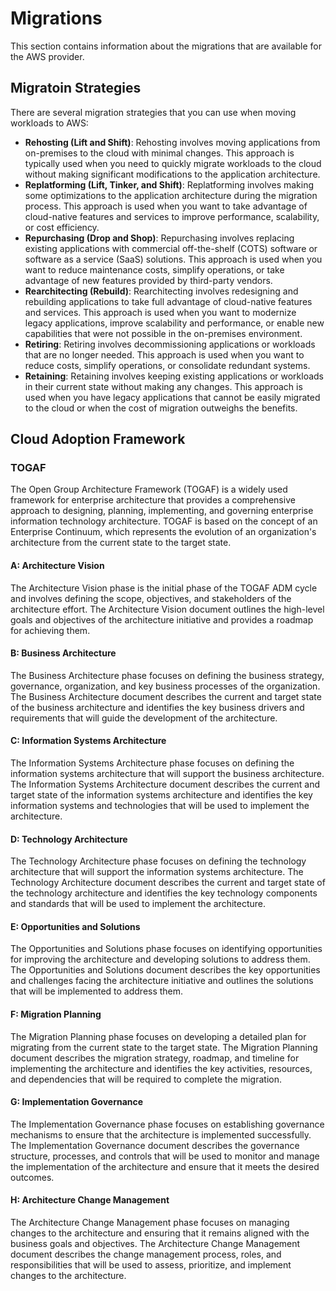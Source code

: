 # Migrations

This section contains information about the migrations that are available for the AWS provider.

## Migratoin Strategies

There are several migration strategies that you can use when moving workloads to AWS:

- **Rehosting (Lift and Shift)**: Rehosting involves moving applications from on-premises to the cloud with minimal changes. This approach is typically used when you need to quickly migrate workloads to the cloud without making significant modifications to the application architecture.
- **Replatforming (Lift, Tinker, and Shift)**: Replatforming involves making some optimizations to the application architecture during the migration process. This approach is used when you want to take advantage of cloud-native features and services to improve performance, scalability, or cost efficiency.
- **Repurchasing (Drop and Shop)**: Repurchasing involves replacing existing applications with commercial off-the-shelf (COTS) software or software as a service (SaaS) solutions. This approach is used when you want to reduce maintenance costs, simplify operations, or take advantage of new features provided by third-party vendors.
- **Rearchitecting (Rebuild)**: Rearchitecting involves redesigning and rebuilding applications to take full advantage of cloud-native features and services. This approach is used when you want to modernize legacy applications, improve scalability and performance, or enable new capabilities that were not possible in the on-premises environment.
- **Retiring**: Retiring involves decommissioning applications or workloads that are no longer needed. This approach is used when you want to reduce costs, simplify operations, or consolidate redundant systems.
- **Retaining**: Retaining involves keeping existing applications or workloads in their current state without making any changes. This approach is used when you have legacy applications that cannot be easily migrated to the cloud or when the cost of migration outweighs the benefits.

## Cloud Adoption Framework

### TOGAF

The Open Group Architecture Framework (TOGAF) is a widely used framework for enterprise architecture that provides a comprehensive approach to designing, planning, implementing, and governing enterprise information technology architecture. TOGAF is based on the concept of an Enterprise Continuum, which represents the evolution of an organization's architecture from the current state to the target state.

#### A: Architecture Vision

The Architecture Vision phase is the initial phase of the TOGAF ADM cycle and involves defining the scope, objectives, and stakeholders of the architecture effort. The Architecture Vision document outlines the high-level goals and objectives of the architecture initiative and provides a roadmap for achieving them.

#### B: Business Architecture

The Business Architecture phase focuses on defining the business strategy, governance, organization, and key business processes of the organization. The Business Architecture document describes the current and target state of the business architecture and identifies the key business drivers and requirements that will guide the development of the architecture.

#### C: Information Systems Architecture

The Information Systems Architecture phase focuses on defining the information systems architecture that will support the business architecture. The Information Systems Architecture document describes the current and target state of the information systems architecture and identifies the key information systems and technologies that will be used to implement the architecture.

#### D: Technology Architecture

The Technology Architecture phase focuses on defining the technology architecture that will support the information systems architecture. The Technology Architecture document describes the current and target state of the technology architecture and identifies the key technology components and standards that will be used to implement the architecture.

#### E: Opportunities and Solutions

The Opportunities and Solutions phase focuses on identifying opportunities for improving the architecture and developing solutions to address them. The Opportunities and Solutions document describes the key opportunities and challenges facing the architecture initiative and outlines the solutions that will be implemented to address them.

#### F: Migration Planning

The Migration Planning phase focuses on developing a detailed plan for migrating from the current state to the target state. The Migration Planning document describes the migration strategy, roadmap, and timeline for implementing the architecture and identifies the key activities, resources, and dependencies that will be required to complete the migration.

#### G: Implementation Governance

The Implementation Governance phase focuses on establishing governance mechanisms to ensure that the architecture is implemented successfully. The Implementation Governance document describes the governance structure, processes, and controls that will be used to monitor and manage the implementation of the architecture and ensure that it meets the desired outcomes.

#### H: Architecture Change Management

The Architecture Change Management phase focuses on managing changes to the architecture and ensuring that it remains aligned with the business goals and objectives. The Architecture Change Management document describes the change management process, roles, and responsibilities that will be used to assess, prioritize, and implement changes to the architecture.